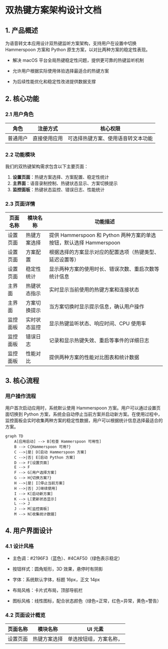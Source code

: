 # 双热键方案架构设计文档

## 1. 产品概述

为语音转文本应用设计双热键监听方案架构，支持用户在设置中切换 Hammerspoon 方案和 Python 原生方案，以对比两种方案的稳定性表现。

* 解决 macOS 平台全局热键稳定性问题，提供更可靠的热键监听机制

* 允许用户根据实际使用体验选择最适合的热键方案

* 为后续性能优化和稳定性改进提供数据支撑

## 2. 核心功能

### 2.1 用户角色

| 角色   | 注册方式   | 核心权限              |
| ---- | ------ | ----------------- |
| 普通用户 | 直接使用应用 | 可选择热键方案、使用语音转文本功能 |

### 2.2 功能模块

我们的双热键架构需求包含以下主要页面：

1. **设置页面**：热键方案选择、方案配置、稳定性统计
2. **主界面**：语音录制控制、热键状态显示、方案切换提示
3. **监控面板**：热键状态监控、错误日志、性能统计

### 2.3 页面详情

| 页面名称 | 模块名称   | 功能描述                                               |
| ---- | ------ | -------------------------------------------------- |
| 设置页面 | 热键方案选择 | 提供 Hammerspoon 和 Python 两种方案的单选按钮，默认选择 Hammerspoon |
| 设置页面 | 方案配置   | 根据选择的方案显示对应的配置选项（热键类型、延迟设置等）                       |
| 设置页面 | 稳定性统计  | 显示两种方案的使用时长、错误次数、重启次数等统计信息                         |
| 主界面  | 热键状态指示 | 实时显示当前使用的热键方案和连接状态                                 |
| 主界面  | 方案切换提示 | 当方案切换时显示提示信息，确认用户操作                                |
| 监控面板 | 实时状态监控 | 显示热键监听状态、响应时间、CPU 使用率                              |
| 监控面板 | 错误日志   | 记录和显示热键失效、重启等事件的详细日志                               |
| 监控面板 | 性能对比   | 提供两种方案的性能对比图表和统计数据                                 |

## 3. 核心流程

### 用户操作流程

用户首次启动应用时，系统默认使用 Hammerspoon 方案。用户可以通过设置页面切换到 Python 方案，系统会自动停止当前方案并启动新方案。在使用过程中，监控面板会实时收集两种方案的稳定性数据，用户可以根据统计信息选择最适合的方案。

```mermaid
graph TD
    A[应用启动] --> B[检查 Hammerspoon 可用性]
    B --> C{Hammerspoon 可用?}
    C -->|是| D[启动 Hammerspoon 方案]
    C -->|否| E[启动 Python 方案]
    D --> F[设置页面]
    E --> F
    F --> G[用户选择方案]
    G --> H{切换方案?}
    H -->|是| I[停止当前方案]
    H -->|否| J[继续使用]
    I --> K[启动新方案]
    K --> L[更新状态显示]
    L --> J
    J --> M[监控面板]
    M --> N[收集统计数据]
```

## 4. 用户界面设计

### 4.1 设计风格

* 主色调：#2196F3（蓝色）、#4CAF50（绿色表示稳定）

* 按钮样式：圆角矩形，3D 效果，悬停时有阴影

* 字体：系统默认字体，标题 16px，正文 14px

* 布局风格：卡片式布局，顶部导航栏

* 图标风格：线性图标，配合状态颜色（绿色=正常，红色=异常，黄色=警告）

### 4.2 页面设计概览

| 页面名称 | 模块名称   | UI 元素       |
| ---- | ------ | ----------- |
| 设置页面 | 热键方案选择 | 单选按钮组，方案名称， |

